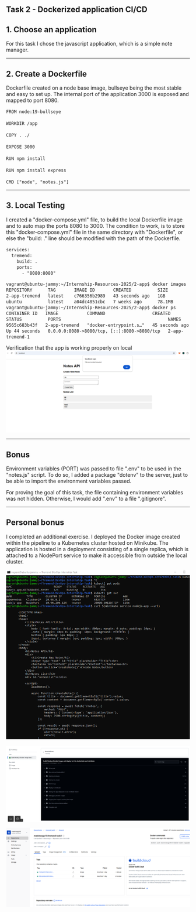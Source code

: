 ## Task 2 - Dockerized application CI/CD

## 1. Choose an application

For this task I chose the javascript application, which is a simple note manager.

---

## 2. Create a Dockerfile

Dockerfile created on a node base image, bullseye being the most stable and easy to set up. The internal port of the application 3000 is exposed and mapped to port 8080.

```
FROM node:19-bullseye

WORKDIR /app

COPY . ./

EXPOSE 3000

RUN npm install

RUN npm install express

CMD ["node", "notes.js"]
```

---

## 3. Local Testing

I created a "docker-compose.yml" file, to build the local Dockerfile image and to auto map the ports 8080 to 3000. The condition to work, is to store this "docker-compose.yml" file in the same directory with "Dockerfile", or else the "build: ." line should be modified with the path of the Dockerfile.

```
services:
  tremend:
    build: .
    ports:
      - "8080:8080"
```


```
vagrant@ubuntu-jammy:~/Internship-Resources-2025/2-app$ docker images
REPOSITORY      TAG       IMAGE ID       CREATED          SIZE
2-app-tremend   latest    c766356b2989   43 seconds ago   1GB
ubuntu          latest    a04dc4851cbc   7 weeks ago      78.1MB
vagrant@ubuntu-jammy:~/Internship-Resources-2025/2-app$ docker ps
CONTAINER ID   IMAGE           COMMAND                  CREATED          STATUS          PORTS                                         NAMES
9565c683b43f   2-app-tremend   "docker-entrypoint.s…"   45 seconds ago   Up 44 seconds   0.0.0.0:8080->8080/tcp, [::]:8080->8080/tcp   2-app-tremend-1
```

Verification that the app is working properly on local
![Notes API test](results/notes_api.png)

---

## Bonus

Environment variables (PORT) was passed to file ".env" to be used in the "notes.js" script. To do so, I added a package "dotenv" to the server, just to be able to import the environment variables passed.

For proving the goal of this task, the file containing environment variables was not hidden. Otherwise, I would add ".env" to a file ".gitignore".

---

## Personal bonus

I completed an additional exercise. I deployed the Docker image created within the pipeline to a Kubernetes cluster hosted on Minikube. The application is hosted in a deployment consisting of a single replica, which is attached to a NodePort service to make it accessible from outside the local cluster.

![Local testing on minikube cluster](results/k8s.png)

![Pipeline overview](results/pipeline.png)

![Images hashes added to the dockerhub registry](results/hashes.png)